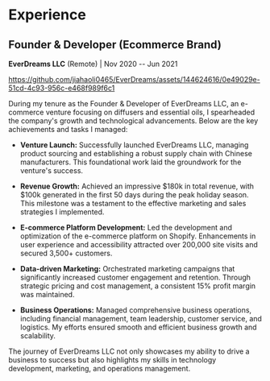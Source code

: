 
# Experience

## Founder & Developer (Ecommerce Brand)
**EverDreams LLC** (Remote) | Nov 2020 -- Jun 2021

https://github.com/jiahaoli0465/EverDreams/assets/144624616/0e49029e-51cd-4c93-956c-e468f989f6c1


During my tenure as the Founder & Developer of EverDreams LLC, an e-commerce venture focusing on diffusers and essential oils, I spearheaded the company's growth and technological advancements. Below are the key achievements and tasks I managed:

- **Venture Launch:** Successfully launched EverDreams LLC, managing product sourcing and establishing a robust supply chain with Chinese manufacturers. This foundational work laid the groundwork for the venture's success.

- **Revenue Growth:** Achieved an impressive $180k in total revenue, with $100k generated in the first 50 days during the peak holiday season. This milestone was a testament to the effective marketing and sales strategies I implemented.

- **E-commerce Platform Development:** Led the development and optimization of the e-commerce platform on Shopify. Enhancements in user experience and accessibility attracted over 200,000 site visits and secured 3,500+ customers.

- **Data-driven Marketing:** Orchestrated marketing campaigns that significantly increased customer engagement and retention. Through strategic pricing and cost management, a consistent 15% profit margin was maintained.

- **Business Operations:** Managed comprehensive business operations, including financial management, team leadership, customer service, and logistics. My efforts ensured smooth and efficient business growth and scalability.

The journey of EverDreams LLC not only showcases my ability to drive a business to success but also highlights my skills in technology development, marketing, and operations management.



